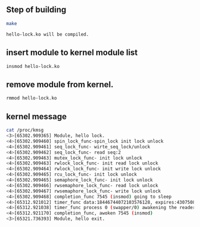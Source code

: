 Step of building
-----
```bash
make
```
	hello-lock.ko will be compiled.
## insert module to kernel module list
	insmod hello-lock.ko
## remove module from kernel.
	rmmod hello-lock.ko
## kernel message
```bash
cat /proc/kmsg
<3>[65302.909365] Module, hello lock.
<4>[65302.909460] spin_lock_func-spin_lock init lock unlock
<4>[65302.909461] seq_lock_func- wirte_seq_lock/unlock
<4>[65302.909462] seq_lock_func- read seq:2
<4>[65302.909463] mutex_lock_func- init lock unlock
<4>[65302.909463] rwlock_lock_func- init read lock unlock
<4>[65302.909464] rwlock_lock_func- init write lock unlock
<4>[65302.909465] rcu_lock_func- init lock unlock
<4>[65302.909465] semaphore_lock_func- init lock unlock
<4>[65302.909466] rwsemaphore_lock_func- read lock unlock
<4>[65302.909467] rwsemaphore_lock_func- write lock unlock
<4>[65302.909468] completion_func 7545 (insmod) going to sleep
<4>[65312.921012] timer_func data:18446744072103576128, expires:4307508192
<4>[65312.921038] timer_func process 0 (swapper/0) awakening the readers
<4>[65312.921170] completion_func, awoken 7545 (insmod)
<3>[65321.736393] Module, hello exit.
```

